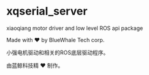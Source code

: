 # xqserial_server
xiaoqiang motor driver and low level ROS api package
  
Made with :heart: by BlueWhale Tech corp.
  
  
小强电机驱动和相关的ROS底层驱动程序。  
  
由蓝鲸科技精 :heart: 制作。
